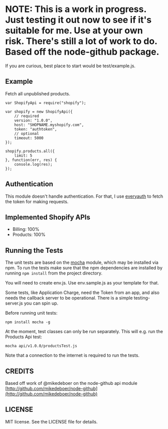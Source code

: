 # NOTE: This is a work in progress. Just testing it out now to see if it's suitable for me. Use at your own risk. There's still a lot of work to do. Based off the node-github package.

If you are curious, best place to start would be test/example.js.

<!-- # JavaScript Shopify API for Node.JS

A Node.JS module, which provides an object oriented wrapper for the Shopify API.

## Installation

  Install with the Node.JS package manager [npm](http://npmjs.org/):

      $ npm install shopify-api

or

  Install via git clone:

      $ git clone git://github.com/meeech/node-shopify.git
      $ cd node-shopify
      $ npm install

## Documentation

You can find the docs for the API of this client at [http://meeech.github.com/node-shopify/](http://meeech.github.com/node-shopify/)

Additionally, the [official Shopify documentation](http://api.shopify.com/)
is a very useful resource.

This module doesn't handle authentication. For that, I use [everyauth](https://github.com/bnoguchi/everyauth) to fetch the token for making requests. -->

## Example

Fetch all unpublished products.

    var ShopifyApi = require("shopify");

    var shopify = new ShopifyApi({
        // required
        version: "1.0.0",
        host: "SHOPNAME.myshopify.com",
        token: "authtoken",
        // optional
        timeout: 5000
    });
    
    shopify.products.all({
        limit: 5
    }, function(err, res) {
        console.log(res);
    });

## Authentication

This module doesn't handle authentication. For that, I use [everyauth](https://github.com/bnoguchi/everyauth) to fetch the token for making requests.

## Implemented Shopify APIs

* Billing: 100%
* Products: 100%

## Running the Tests

The unit tests are based on the [mocha](http://mochajs.org/)
module, which may be installed via npm. To run the tests make sure that the
npm dependencies are installed by running `npm install` from the project directory.

You will need to create env.js. Use env.sample.js as your template for that. 

Some tests, like Application Charge, need the Token from an app, and also needs the callback server to be operational. There is a simple testing-server.js you can spin up. 

Before running unit tests:

    npm install mocha -g

At the moment, test classes can only be run separately. This will e.g. run the Products Api test:

    mocha api/v1.0.0/productsTest.js

Note that a connection to the internet is required to run the tests.

## CREDITS

Based off work of @mikedeboer on the node-github api module [http://github.com/mikedeboer/node-github](http://github.com/mikedeboer/node-github)

## LICENSE

MIT license. See the LICENSE file for details.
